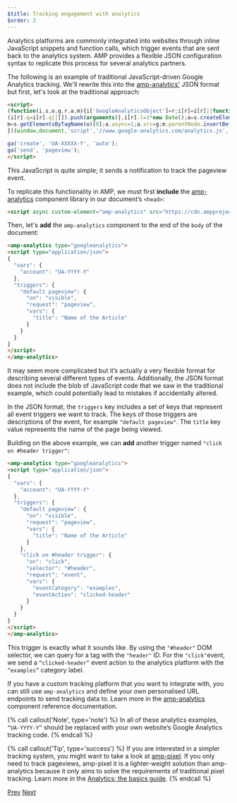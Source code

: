 ```yaml
---
$title: Tracking engagement with analytics
$order: 3
---
```


Analytics platforms are commonly integrated into websites through inline JavaScript snippets and function calls, which trigger events that are sent back to the analytics system. AMP provides a flexible JSON configuration syntax to replicate this process for several analytics partners.

The following is an example of traditional JavaScript-driven Google Analytics tracking. We'll rewrite this into the [amp-analytics'](/docs/reference/components/amp-analytics.html) JSON format but first, let's look at the traditional approach:

```html
<script>
(function(i,s,o,g,r,a,m){i['GoogleAnalyticsObject']=r;i[r]=i[r]||function(){
(i[r].q=i[r].q||[]).push(arguments)},i[r].l=1*new Date();a=s.createElement(o),
m=s.getElementsByTagName(o)[0];a.async=1;a.src=g;m.parentNode.insertBefore(a,m)
})(window,document,'script','//www.google-analytics.com/analytics.js','ga');

ga('create', 'UA-XXXXX-Y', 'auto');
ga('send', 'pageview');
</script>
```

This JavaScript is quite simple; it sends a notification to track the pageview event.

To replicate this functionality in AMP, we must first **include** the [amp-analytics](/docs/reference/components/amp-analytics.html) component library in our document’s `<head>`:

```html
<script async custom-element="amp-analytics" src="https://cdn.ampproject.org/v0/amp-analytics-0.1.js"></script>
```

Then, let's **add** the `amp-analytics` component to the end of the `body` of the document:

```html
<amp-analytics type="googleanalytics">
<script type="application/json">
{
  "vars": {
    "account": "UA-YYYY-Y"
  },
  "triggers": {
    "default pageview": {
      "on": "visible",
      "request": "pageview",
      "vars": {
        "title": "Name of the Article"
      }
    }
  }
}
</script>
</amp-analytics>
```

It may seem more complicated but it’s actually a very flexible format for describing several different types of events. Additionally, the JSON format does not include the blob of JavaScript code that we saw in the traditional example, which could potentially lead to mistakes if accidentally altered.

In the JSON format, the `triggers` key includes a set of keys that represent all event triggers we want to track. The keys of those triggers are descriptions of the event, for example `"default pageview"`. The `title` key value represents the name of the page being viewed.

Building on the above example, we can **add** another trigger named `"click on #header trigger"`:

```html
<amp-analytics type="googleanalytics">
<script type="application/json">
{
  "vars": {
    "account": "UA-YYYY-Y"
  },
  "triggers": {
    "default pageview": {
      "on": "visible",
      "request": "pageview",
      "vars": {
        "title": "Name of the Article"
      }
    },
    "click on #header trigger": {
      "on": "click",
      "selector": "#header",
      "request": "event",
      "vars": {
        "eventCategory": "examples",
        "eventAction": "clicked-header"
      }
    }
  }
}
</script>
</amp-analytics>
```

This trigger is exactly what it sounds like.  By using the `"#header"` DOM selector, we can query for a tag with the `"header"` ID. For the `"click"`event, we send a `“clicked-header”` event action to the analytics platform with the `“examples”` category label.

If you have a custom tracking platform that you want to integrate with, you can still use `amp-analytics` and define your own personalised URL endpoints to send tracking data to. Learn more in the [amp-analytics](/docs/reference/components/amp-analytics.html) component reference documentation.

{% call callout('Note', type='note') %}
In all of these analytics examples, `“UA-YYYY-Y”` should be replaced with your own website’s Google Analytics tracking code.
{% endcall %}

{% call callout('Tip', type='success') %}
If you are interested in a simpler tracking system, you might want to take a look at [amp-pixel](/docs/reference/components/amp-pixel.html). If you only need to track pageviews, amp-pixel it is a lighter-weight solution than amp-analytics because it only aims to solve the requirements of traditional pixel tracking. Learn more in the [Analytics: the basics guide](/docs/guides/analytics/analytics_basics.html).
{% endcall %}

<div class="prev-next-buttons">
  <a class="button prev-button" href="/docs/tutorials/add_advanced/adding_carousels.html"><span class="arrow-prev">Prev</span></a>
  <a class="button next-button" href="/docs/tutorials/add_advanced/navigating.html"><span class="arrow-next">Next</span></a>
</div>